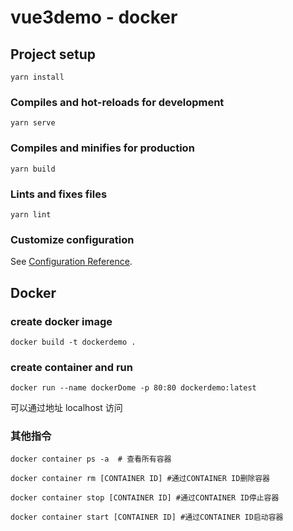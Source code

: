 # vue3demo - docker

## Project setup

```
yarn install
```

### Compiles and hot-reloads for development

```
yarn serve
```

### Compiles and minifies for production

```
yarn build
```

### Lints and fixes files

```
yarn lint
```

### Customize configuration

See [Configuration Reference](https://cli.vuejs.org/config/).

## Docker

### create docker image

```
docker build -t dockerdemo .
```

### create container and run

```
docker run --name dockerDome -p 80:80 dockerdemo:latest
```

可以通过地址 localhost 访问

### 其他指令

```
docker container ps -a  # 查看所有容器

docker container rm [CONTAINER ID] #通过CONTAINER ID删除容器

docker container stop [CONTAINER ID] #通过CONTAINER ID停止容器

docker container start [CONTAINER ID] #通过CONTAINER ID启动容器
```
